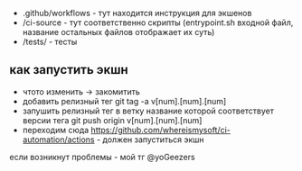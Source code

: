 - .github/workflows - тут находится инструкция для экшенов
- /ci-source - тут соответственно скрипты (entrypoint.sh входной файл, название остальных файлов отображает их суть)
- /tests/ - тесты

## как запустить экшн
- чтото изменить -> закомитить
- добавить релизный тег git tag -a v[num].[num].[num]
- запушить релизный тег в ветку название которой соответствует версии тега git push origin v[num].[num].[num]
- переходим сюда https://github.com/whereismysoft/ci-automation/actions - должен запуститься экшн

если возникнут проблемы - мой тг @yoGeezers
